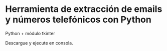 # Herramienta de extracción de emails y números telefónicos con Python

Python + módulo tkinter

Descargue y ejecute en consola.


